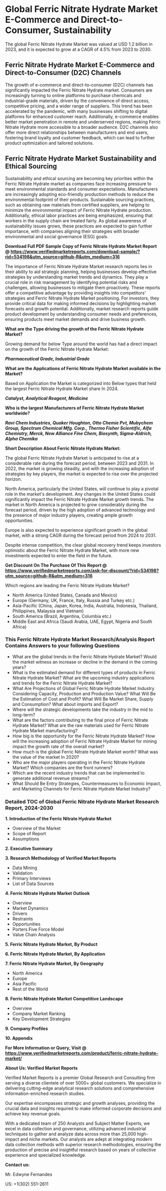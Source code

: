 <h1>Global Ferric Nitrate Hydrate Market E-Commerce and Direct-to-Consumer, Sustainability</h1><p class=""><p>The global Ferric Nitrate Hydrate Market was valued at USD 1.2 billion in 2023, and it is expected to grow at a CAGR of 4.5% from 2023 to 2030.</p> <h2>Ferric Nitrate Hydrate Market E-Commerce and Direct-to-Consumer (D2C) Channels</h2> <p>The growth of e-commerce and direct-to-consumer (D2C) channels has significantly impacted the Ferric Nitrate Hydrate market. Consumers are increasingly turning to online platforms to purchase chemicals and industrial-grade materials, driven by the convenience of direct access, competitive pricing, and a wider range of suppliers. This trend has been accelerated by the pandemic, with many businesses shifting to digital platforms for enhanced customer reach. Additionally, e-commerce enables better market penetration in remote and underserved regions, making Ferric Nitrate Hydrate more accessible to a broader audience. D2C channels also offer more direct relationships between manufacturers and end users, fostering brand loyalty and customer feedback, which can lead to further product optimization and tailored solutions. <h2>Ferric Nitrate Hydrate Market Sustainability and Ethical Sourcing</h2> <p>Sustainability and ethical sourcing are becoming key priorities within the Ferric Nitrate Hydrate market as companies face increasing pressure to meet environmental standards and consumer expectations. Manufacturers are increasingly adopting eco-friendly production methods to reduce the environmental footprint of their products. Sustainable sourcing practices, such as obtaining raw materials from certified suppliers, are helping to minimize the environmental impact of Ferric Nitrate Hydrate production. Additionally, ethical labor practices are being emphasized, ensuring that workers in the supply chain are treated fairly. As global awareness of sustainability issues grows, these practices are expected to gain further importance, with companies aligning their strategies with broader environmental and social governance (ESG) goals.</p> </p><p class=""><strong>Download Full PDF Sample Copy of Ferric Nitrate Hydrate Market Report @ <a href="https://www.verifiedmarketreports.com/download-sample/?rid=534198&utm_source=github-R&utm_medium=316" target="_blank">https://www.verifiedmarketreports.com/download-sample/?rid=534198&utm_source=github-R&utm_medium=316</a></strong></p><p>The importance of&nbsp;Ferric Nitrate Hydrate Market research reports lies in their ability to aid strategic planning, helping businesses develop effective strategies by understanding market trends and dynamics. They play a crucial role in risk management by identifying potential risks and challenges, allowing businesses to mitigate them proactively. These reports offer a competitive advantage by providing insights into competitors' strategies and Ferric Nitrate Hydrate Market positioning. For investors, they provide critical data for making informed decisions by highlighting market forecasts and growth potential. Additionally, market research reports guide product development by understanding consumer needs and preferences, ensuring products meet market demands and drive business growth.</p><p><strong>What are the&nbsp;Type driving the growth of the Ferric Nitrate Hydrate Market?</strong></p><p id="" class="">Growing demand for below Type around the world has had a direct impact on the growth of the Ferric Nitrate Hydrate Market:</p><p class=""><em><strong>Pharmaceutical Grade, Industrial Grade</strong></em></p><p class=""><strong>What are the&nbsp;Applications&nbsp;of Ferric Nitrate Hydrate Market available in the Market?</strong></p><p id="" class="">Based on Application the Market is categorized into Below types that held the largest Ferric Nitrate Hydrate Market share In 2024.</p><p class=""><em><strong>Catalyst, Analytical Reagent, Medicine</strong></em></p><p class=""><strong>Who is the largest Manufacturers of Ferric Nitrate Hydrate Market worldwide?</strong></p><p><em><strong>Ravi Chem Industries, Quaker Houghton, Otto Chemie Pvt, Mubychem Group, Spectrum Chemical Mfg. Corp., Thermo Fisher Scientific, Alfa Chemistry, Merck, New Alliance Fine Chem, Biosynth, Sigma-Aldrich, Alpha Chemika</strong></em></p><p id="" class=""><strong>Short Description About Ferric Nitrate Hydrate Market:</strong></p><p>The global Ferric Nitrate Hydrate Market is anticipated to rise at a considerable rate during the forecast period, between 2023 and 2031. In 2022, the market is growing steadily, and with the increasing adoption of strategies by key players, the market is expected to rise over the projected horizon.</p><p>North America, particularly the United States, will continue to play a pivotal role in the market's development. Any changes in the United States could significantly impact the Ferric Nitrate Hydrate Market growth trends. The market in North America is projected to grow considerably during the forecast period, driven by the high adoption of advanced technology and the presence of major industry players, creating ample growth opportunities.</p><p>Europe is also expected to experience significant growth in the global market, with a strong CAGR during the forecast period from 2024 to 2031.</p><p>Despite intense competition, the clear global recovery trend keeps investors optimistic about the Ferric Nitrate Hydrate Market, with more new investments expected to enter the field in the future.</p><p id="" class=""><strong>Get Discount On The Purchase Of This Report @ <a href="https://www.verifiedmarketreports.com/ask-for-discount/?rid=534198?utm_source=github-R&utm_medium=316" target="_blank">https://www.verifiedmarketreports.com/ask-for-discount/?rid=534198?utm_source=github-R&utm_medium=316</a></strong></p><p class="">Which regions are leading the Ferric Nitrate Hydrate Market?</p><ul><li>North America (United States, Canada and Mexico)</li><li>Europe (Germany, UK, France, Italy, Russia and Turkey etc.)</li><li>Asia-Pacific (China, Japan, Korea, India, Australia, Indonesia, Thailand, Philippines, Malaysia and Vietnam)</li><li>South America (Brazil, Argentina, Columbia etc.)</li><li>Middle East and Africa (Saudi Arabia, UAE, Egypt, Nigeria and South Africa)</li></ul><h3 id="" class="">This Ferric Nitrate Hydrate Market Research/Analysis Report Contains Answers to your following Questions</h3><ul><li>What are the global trends in the Ferric Nitrate Hydrate Market? Would the market witness an increase or decline in the demand in the coming years?</li><li>What is the estimated demand for different types of products in Ferric Nitrate Hydrate Market? What are the upcoming industry applications and trends for the Ferric Nitrate Hydrate Market?</li><li>What Are Projections of Global Ferric Nitrate Hydrate Market Industry Considering Capacity, Production and Production Value? What Will Be the Estimation of Cost and Profit? What Will Be Market Share, Supply and Consumption? What about imports and Export?</li><li>Where will the strategic developments take the industry in the mid to long-term?</li><li>What are the factors contributing to the final price of Ferric Nitrate Hydrate Market? What are the raw materials used for Ferric Nitrate Hydrate Market manufacturing?</li><li>How big is the opportunity for the Ferric Nitrate Hydrate Market? How will the increasing adoption of Ferric Nitrate Hydrate Market for mining impact the growth rate of the overall market?</li><li>How much is the global Ferric Nitrate Hydrate Market worth? What was the value of the market In 2020?</li><li>Who are the major players operating in the Ferric Nitrate Hydrate Market? Which companies are the front runners?</li><li>Which are the recent industry trends that can be implemented to generate additional revenue streams?</li><li>What Should Be Entry Strategies, Countermeasures to Economic Impact, and Marketing Channels for Ferric Nitrate Hydrate Market Industry?</li></ul><h3 id="" class="">Detailed TOC of Global Ferric Nitrate Hydrate Market Research Report, 2024-2030</h3><p id="" class=""><strong>1. Introduction of the Ferric Nitrate Hydrate Market</strong></p><ul><li>Overview of the Market</li><li>Scope of Report</li><li>Assumptions</li></ul><p id="" class=""><strong>2. Executive Summary</strong></p><p id="" class=""><strong>3. Research Methodology of Verified Market Reports</strong></p><ul><li>Data Mining</li><li>Validation</li><li>Primary Interviews</li><li>List of Data Sources</li></ul><p id="" class=""><strong>4. Ferric Nitrate Hydrate Market Outlook</strong></p><ul><li>Overview</li><li>Market Dynamics</li><li>Drivers</li><li>Restraints</li><li>Opportunities</li><li>Porters Five Force Model</li><li>Value Chain Analysis</li></ul><p id="" class=""><strong>5. Ferric Nitrate Hydrate Market, By Product</strong></p><p id="" class=""><strong>6. Ferric Nitrate Hydrate Market, By Application</strong></p><p id="" class=""><strong>7. Ferric Nitrate Hydrate Market, By Geography</strong></p><ul><li>North America</li><li>Europe</li><li>Asia Pacific</li><li>Rest of the World</li></ul><p id="" class=""><strong>8. Ferric Nitrate Hydrate Market Competitive Landscape</strong></p><ul><li>Overview</li><li>Company Market Ranking</li><li>Key Development Strategies</li></ul><p id="" class=""><strong>9. Company Profiles</strong></p><p id="" class=""><strong>10. Appendix</strong></p><p id="" class=""><strong>For More Information or Query, Visit @ <a href="https://www.verifiedmarketreports.com/product/ferric-nitrate-hydrate-market/" target="_blank">https://www.verifiedmarketreports.com/product/ferric-nitrate-hydrate-market/</a></strong></p><p id="" class=""><strong>About Us: Verified Market Reports</strong></p><p id="" class="">Verified Market Reports is a premier Global Research and Consulting firm serving a diverse clientele of over 5000+ global customers. We specialize in delivering cutting-edge analytical research solutions and comprehensive information-enriched research studies.</p><p id="" class="">Our expertise encompasses strategic and growth analyses, providing the crucial data and insights required to make informed corporate decisions and achieve key revenue goals.</p><p id="" class="">With a dedicated team of 250 Analysts and Subject Matter Experts, we excel in data collection and governance, utilizing advanced industrial techniques to gather and analyze data across more than 25,000 high-impact and niche markets. Our analysts are adept at integrating modern data collection methods with superior research methodologies, ensuring the production of precise and insightful research based on years of collective experience and specialized knowledge.</p><p id="" class=""><strong>Contact us:</strong></p><p id="" class="">Mr. Edwyne Fernandes</p><p id="" class="">US: +1(302) 551-2611</p>